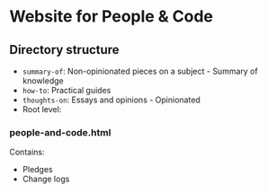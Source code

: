 # Website for People & Code

## Directory structure

- `summary-of`: Non-opinionated pieces on a subject - Summary of knowledge
- `how-to`: Practical guides
- `thoughts-on`: Essays and opinions - Opinionated
- Root level:

### people-and-code.html

Contains:

- Pledges
- Change logs
